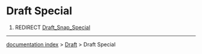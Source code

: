 # Draft Special
1.  REDIRECT [Draft\_Snap\_Special](Draft_Snap_Special.md)

---
[documentation index](../README.md) > [Draft](Draft_Workbench.md) > Draft Special
